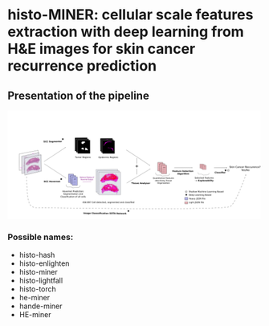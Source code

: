 # histo-MINER: cellular scale features extraction with deep learning from H&E images for skin cancer recurrence prediction

## Presentation of the pipeline

<p align="center">
  <img src="doc/PipelineScheme.png", style="zoom:200%">
</p>

### Possible names:

- histo-hash
- histo-enlighten 
- histo-miner
- histo-lightfall
- histo-torch
- he-miner
- hande-miner
- HE-miner

